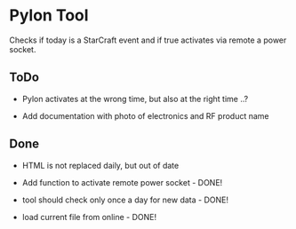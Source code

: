 # Pylon Tool

Checks if today is a StarCraft event and if true activates via remote a power socket.

## ToDo

* Pylon activates at the wrong time, but also at the right time ..?

* Add documentation with photo of electronics and RF product name

## Done

* HTML is not replaced daily, but out of date

* Add function to activate remote power socket - DONE!

* tool should check only once a day for new data - DONE!

* load current file from online - DONE!